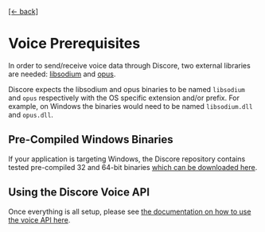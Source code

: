 [[← back]](./README.md)

# Voice Prerequisites

In order to send/receive voice data through Discore, two external libraries are needed: [libsodium](https://download.libsodium.org/doc/) and [opus](http://opus-codec.org/).

Discore expects the libsodium and opus binaries to be named `libsodium` and `opus` respectively with the OS specific extension and/or prefix. For example, on Windows the binaries would need to be named `libsodium.dll` and `opus.dll`.

## Pre-Compiled Windows Binaries
If your application is targeting Windows, the Discore repository contains tested pre-compiled 32 and 64-bit binaries [which can be downloaded here](https://github.com/Francessco121/Discore/tree/v4/lib/windows).

## Using the Discore Voice API
Once everything is all setup, please see [the documentation on how to use the voice API here](./Connecting-to-a-Voice-Channel).